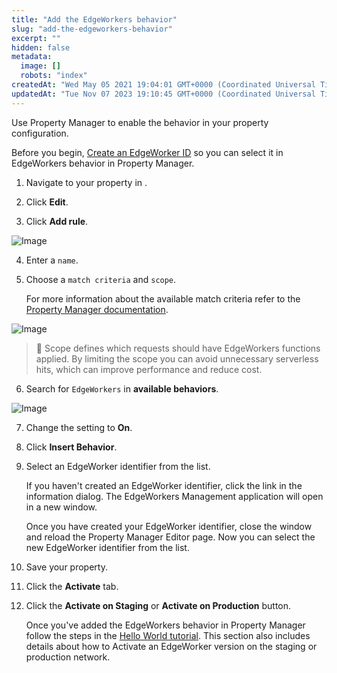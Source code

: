 ```yaml
---
title: "Add the EdgeWorkers behavior"
slug: "add-the-edgeworkers-behavior"
excerpt: ""
hidden: false
metadata: 
  image: []
  robots: "index"
createdAt: "Wed May 05 2021 19:04:01 GMT+0000 (Coordinated Universal Time)"
updatedAt: "Tue Nov 07 2023 19:10:45 GMT+0000 (Coordinated Universal Time)"
---
```

Use Property Manager to enable the behavior in your <Markdown src="../../snippets/COMPANY_NICKNAME.mdx" /> property configuration.

Before you begin, [Create an EdgeWorker ID](create-an-edgeworker-id.md) so you can select it in EdgeWorkers behavior in Property Manager.

1. Navigate to your property in <Markdown src="../../snippets/PORTAL_NAME.mdx" />.

2. Click **Edit**.

3. Click **Add rule**.
<Frame>
  <img src="https://techdocs.akamai.com/edgeworkers/img/addRule-v1.png" alt="Image"/>
</Frame>

4. Enter a `name`.

5. Choose a `match criteria` and `scope`.

   For more information about the available match criteria refer to the [Property Manager documentation](https://techdocs.akamai.com/property-mgr/docs/matches).
<Frame>
  <img src="https://techdocs.akamai.com/edgeworkers/img/ewCriteria-v1.png" alt="Image"/>
</Frame>

> 📘 Scope defines which requests should have EdgeWorkers functions applied. By limiting the scope you can avoid unnecessary serverless hits, which can improve performance and reduce cost.

6. Search for `EdgeWorkers` in **available behaviors**.
<Frame>
  <img src="https://techdocs.akamai.com/edgeworkers/img/addBehavior-v1.png" alt="Image"/>
</Frame>

7. Change the setting to **On**.

8. Click **Insert Behavior**.

9. Select an EdgeWorker identifier from the list.

   If you haven't created an EdgeWorker identifier, click the link in the information dialog. The EdgeWorkers Management application will open in a new window.

   Once you have created your EdgeWorker identifier, close the window and reload the Property Manager Editor page. Now you can select the new EdgeWorker identifier from the list.

10. Save your property.

11. Click the **Activate** tab.

12. Click the **Activate on Staging** or **Activate on Production** button.

    Once you've added the EdgeWorkers behavior in Property Manager follow the steps in the [Hello World tutorial](hello-world-edgeworkers-management-application.md). This section also includes details about how to Activate an EdgeWorker version on the staging or production network.
